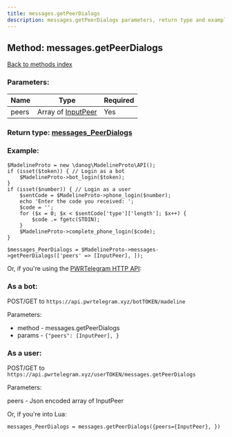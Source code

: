 ```yaml
---
title: messages.getPeerDialogs
description: messages.getPeerDialogs parameters, return type and example
---
```

## Method: messages.getPeerDialogs  
[Back to methods index](index.md)


### Parameters:

| Name     |    Type       | Required |
|----------|---------------|----------|
|peers|Array of [InputPeer](../types/InputPeer.md) | Yes|


### Return type: [messages\_PeerDialogs](../types/messages_PeerDialogs.md)

### Example:


```
$MadelineProto = new \danog\MadelineProto\API();
if (isset($token)) { // Login as a bot
    $MadelineProto->bot_login($token);
}
if (isset($number)) { // Login as a user
    $sentCode = $MadelineProto->phone_login($number);
    echo 'Enter the code you received: ';
    $code = '';
    for ($x = 0; $x < $sentCode['type']['length']; $x++) {
        $code .= fgetc(STDIN);
    }
    $MadelineProto->complete_phone_login($code);
}

$messages_PeerDialogs = $MadelineProto->messages->getPeerDialogs(['peers' => [InputPeer], ]);
```

Or, if you're using the [PWRTelegram HTTP API](https://pwrtelegram.xyz):

### As a bot:

POST/GET to `https://api.pwrtelegram.xyz/botTOKEN/madeline`

Parameters:

* method - messages.getPeerDialogs
* params - `{"peers": [InputPeer], }`



### As a user:

POST/GET to `https://api.pwrtelegram.xyz/userTOKEN/messages.getPeerDialogs`

Parameters:

peers - Json encoded  array of InputPeer




Or, if you're into Lua:

```
messages_PeerDialogs = messages.getPeerDialogs({peers={InputPeer}, })
```

